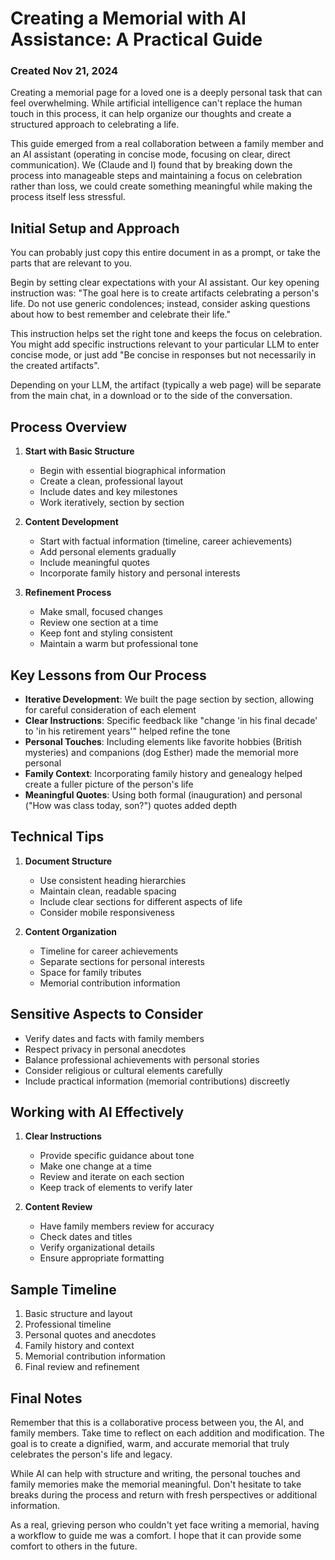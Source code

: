 # Creating a Memorial with AI Assistance: A Practical Guide
### Created Nov 21, 2024
Creating a memorial page for a loved one is a deeply personal task that can feel overwhelming. While artificial intelligence can't replace the human touch in this process, it can help organize our thoughts and create a structured approach to celebrating a life. 

This guide emerged from a real collaboration between a family member and an AI assistant (operating in concise mode, focusing on clear, direct communication). We (Claude and I) found that by breaking down the process into manageable steps and maintaining a focus on celebration rather than loss, we could create something meaningful while making the process itself less stressful.

## Initial Setup and Approach

You can probably just copy this entire document in as a prompt, or take the parts that are relevant to you. 

Begin by setting clear expectations with your AI assistant. Our key opening instruction was:
"The goal here is to create artifacts celebrating a person's life. Do not use generic condolences; instead, consider asking questions about how to best remember and celebrate their life."

This instruction helps set the right tone and keeps the focus on celebration. You might add specific instructions relevant to your particular LLM to enter concise mode, or just add "Be concise in responses but not necessarily in the created artifacts".

Depending on your LLM, the artifact (typically a web page) will be separate from the main chat, in a download or to the side of the conversation.

## Process Overview

1. **Start with Basic Structure**
   - Begin with essential biographical information
   - Create a clean, professional layout
   - Include dates and key milestones
   - Work iteratively, section by section

2. **Content Development**
   - Start with factual information (timeline, career achievements)
   - Add personal elements gradually
   - Include meaningful quotes
   - Incorporate family history and personal interests

3. **Refinement Process**
   - Make small, focused changes
   - Review one section at a time
   - Keep font and styling consistent
   - Maintain a warm but professional tone

## Key Lessons from Our Process

- **Iterative Development**: We built the page section by section, allowing for careful consideration of each element
- **Clear Instructions**: Specific feedback like "change 'in his final decade' to 'in his retirement years'" helped refine the tone
- **Personal Touches**: Including elements like favorite hobbies (British mysteries) and companions (dog Esther) made the memorial more personal
- **Family Context**: Incorporating family history and genealogy helped create a fuller picture of the person's life
- **Meaningful Quotes**: Using both formal (inauguration) and personal ("How was class today, son?") quotes added depth

## Technical Tips

1. **Document Structure**
   - Use consistent heading hierarchies
   - Maintain clean, readable spacing
   - Include clear sections for different aspects of life
   - Consider mobile responsiveness

2. **Content Organization**
   - Timeline for career achievements
   - Separate sections for personal interests
   - Space for family tributes
   - Memorial contribution information

## Sensitive Aspects to Consider

- Verify dates and facts with family members
- Respect privacy in personal anecdotes
- Balance professional achievements with personal stories
- Consider religious or cultural elements carefully
- Include practical information (memorial contributions) discreetly

## Working with AI Effectively

1. **Clear Instructions**
   - Provide specific guidance about tone
   - Make one change at a time
   - Review and iterate on each section
   - Keep track of elements to verify later

2. **Content Review**
   - Have family members review for accuracy
   - Check dates and titles
   - Verify organizational details
   - Ensure appropriate formatting

## Sample Timeline

1. Basic structure and layout
2. Professional timeline
3. Personal quotes and anecdotes
4. Family history and context
5. Memorial contribution information
6. Final review and refinement

## Final Notes

Remember that this is a collaborative process between you, the AI, and family members. Take time to reflect on each addition and modification. The goal is to create a dignified, warm, and accurate memorial that truly celebrates the person's life and legacy.

While AI can help with structure and writing, the personal touches and family memories make the memorial meaningful. Don't hesitate to take breaks during the process and return with fresh perspectives or additional information.

As a real, grieving person who couldn't yet face writing a memorial, having a workflow to guide me was a comfort. I hope that it can provide some comfort to others in the future.